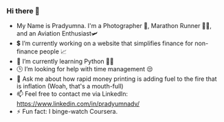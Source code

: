 ### Hi there 👋
- My Name is Pradyumna. I'm a Photographer 📸, Marathon Runner 🏃‍♂️, and an Aviation Enthusiast🛩️
- 💲  I’m currently working on a website that simplifies finance for non-finance people 📈
- 🐍 I’m currently learning Python 👨‍💻
- 🕒 I’m looking for help with time management 😒
- 💬 Ask me about how rapid money printing is adding fuel to the fire that is inflation (Woah, that's a mouth-full)
- 📫 Feel free to contact me via LinkedIn: https://www.linkedin.com/in/pradyumnadv/
- ⚡ Fun fact: I binge-watch Coursera.
